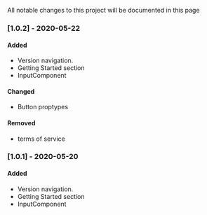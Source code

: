 All notable changes to this project will be documented in this page

### [1.0.2] - 2020-05-22
#### Added
- Version navigation.
- Getting Started section
- InputComponent
#### Changed
- Button proptypes
#### Removed
- terms of service
### [1.0.1] - 2020-05-20
#### Added
- Version navigation.
- Getting Started section
- InputComponent

